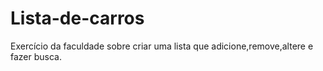 # Lista-de-carros
 Exercício da faculdade sobre criar uma lista que adicione,remove,altere e fazer busca.
